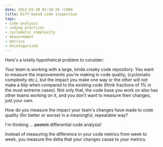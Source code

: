 ```yaml
--- 
date: 2012-03-30 01:30:29 +1000
title: Diff-based code inspection
tags: 
- code analysis
- coding practices
- cyclomatic complexity
- measurement
- metrics
- Uncategorized
---
```

Here's a totally hypothetical problem to consider:

Your team is working with a large, kinda creaky code repository. You want to measure the improvements you're making in code quality, (cyclomatic complexity etc.), but the impact you make one way or the other will not make a blip when compared to the existing code (think fractions of 1% in the must extreme cases). Not only that, the code base you work on also has other teams working on it, and you don't want to measure their changes, just your own. 

How do you measure the impact your team's changes have made to code quality (for better or worse) in a meaningful, repeatable way?

I'm thinking ... <strike>pastels</strike> differential code analysis!

Instead of measuring the difference in your code metrics from week to week, you measure the delta that your changes cause to your metrics.
